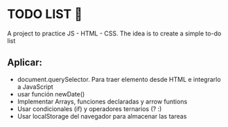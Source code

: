 # TODO LIST 📝
A project to practice JS - HTML - CSS. The idea is to create a simple to-do list

## Aplicar:
- document.querySelector. Para traer elemento desde HTML e integrarlo a JavaScript
- usar función newDate()
- Implementar Arrays, funciones declaradas y arrow funtions
- Usar condicionales (if) y operadores ternarios (? :)
- Usar localStorage del navegador para almacenar las tareas